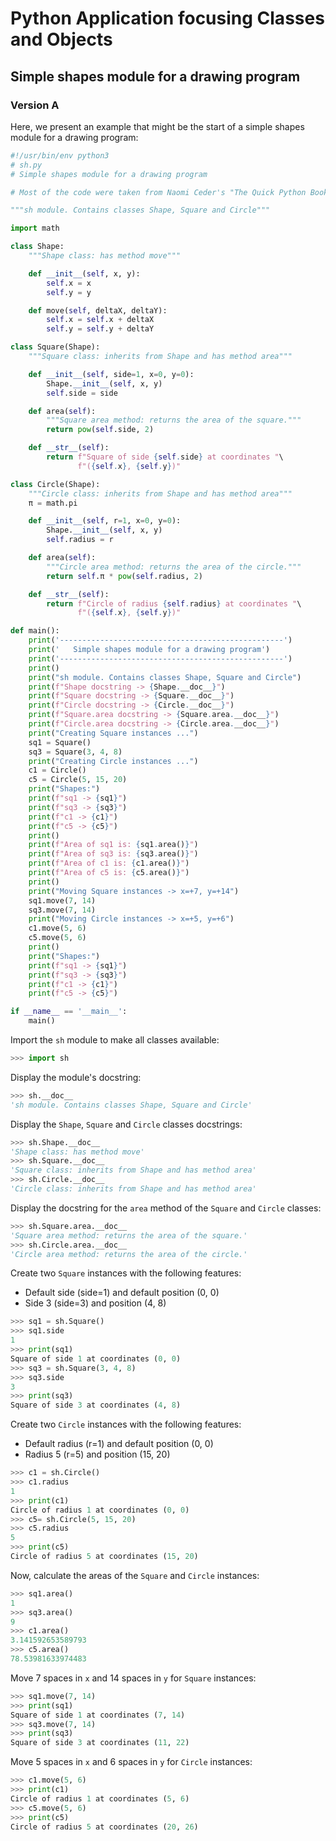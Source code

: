 # Python Application focusing Classes and Objects

## Simple shapes module for a drawing program

### Version A

Here, we present an example that might be the start of a simple shapes 
module for a drawing program:

```python
#!/usr/bin/env python3
# sh.py
# Simple shapes module for a drawing program

# Most of the code were taken from Naomi Ceder's "The Quick Python Book"

"""sh module. Contains classes Shape, Square and Circle"""

import math

class Shape:
    """Shape class: has method move"""

    def __init__(self, x, y):
        self.x = x
        self.y = y

    def move(self, deltaX, deltaY):
        self.x = self.x + deltaX
        self.y = self.y + deltaY

class Square(Shape):
    """Square class: inherits from Shape and has method area"""

    def __init__(self, side=1, x=0, y=0):
        Shape.__init__(self, x, y)
        self.side = side

    def area(self):
        """Square area method: returns the area of the square."""
        return pow(self.side, 2)

    def __str__(self):
        return f"Square of side {self.side} at coordinates "\
               f"({self.x}, {self.y})"

class Circle(Shape):
    """Circle class: inherits from Shape and has method area"""
    π = math.pi

    def __init__(self, r=1, x=0, y=0):
        Shape.__init__(self, x, y)
        self.radius = r

    def area(self):
        """Circle area method: returns the area of the circle."""
        return self.π * pow(self.radius, 2)

    def __str__(self):
        return f"Circle of radius {self.radius} at coordinates "\
               f"({self.x}, {self.y})"

def main():
    print('--------------------------------------------------')
    print('   Simple shapes module for a drawing program')
    print('--------------------------------------------------')
    print()
    print("sh module. Contains classes Shape, Square and Circle")
    print(f"Shape docstring -> {Shape.__doc__}")
    print(f"Square docstring -> {Square.__doc__}")
    print(f"Circle docstring -> {Circle.__doc__}")
    print(f"Square.area docstring -> {Square.area.__doc__}")
    print(f"Circle.area docstring -> {Circle.area.__doc__}")
    print("Creating Square instances ...")
    sq1 = Square()
    sq3 = Square(3, 4, 8)
    print("Creating Circle instances ...")
    c1 = Circle()
    c5 = Circle(5, 15, 20)
    print("Shapes:")
    print(f"sq1 -> {sq1}")
    print(f"sq3 -> {sq3}")
    print(f"c1 -> {c1}")
    print(f"c5 -> {c5}")
    print()
    print(f"Area of sq1 is: {sq1.area()}")
    print(f"Area of sq3 is: {sq3.area()}")
    print(f"Area of c1 is: {c1.area()}")
    print(f"Area of c5 is: {c5.area()}")
    print()
    print("Moving Square instances -> x=+7, y=+14")
    sq1.move(7, 14)
    sq3.move(7, 14)
    print("Moving Circle instances -> x=+5, y=+6")
    c1.move(5, 6)
    c5.move(5, 6)
    print()
    print("Shapes:")
    print(f"sq1 -> {sq1}")
    print(f"sq3 -> {sq3}")
    print(f"c1 -> {c1}")
    print(f"c5 -> {c5}")

if __name__ == '__main__':
    main()
```

Import the `sh` module to make all classes available:

```python
>>> import sh
```

Display the module's docstring:

```python
>>> sh.__doc__
'sh module. Contains classes Shape, Square and Circle'
```

Display the `Shape`, `Square` and `Circle` classes docstrings:

```python
>>> sh.Shape.__doc__
'Shape class: has method move'
>>> sh.Square.__doc__
'Square class: inherits from Shape and has method area'
>>> sh.Circle.__doc__
'Circle class: inherits from Shape and has method area'
```

Display the docstring for the `area` method of the `Square` and `Circle` 
classes:

```python
>>> sh.Square.area.__doc__
'Square area method: returns the area of the square.'
>>> sh.Circle.area.__doc__
'Circle area method: returns the area of the circle.'
```

Create two `Square` instances with the following features:

* Default side (side=1) and default position (0, 0)
* Side 3 (side=3) and position (4, 8)

```python
>>> sq1 = sh.Square()
>>> sq1.side
1
>>> print(sq1)
Square of side 1 at coordinates (0, 0)
>>> sq3 = sh.Square(3, 4, 8)
>>> sq3.side
3
>>> print(sq3)
Square of side 3 at coordinates (4, 8)
```

Create two `Circle` instances with the following features:

* Default radius (r=1) and default position (0, 0)
* Radius 5 (r=5) and position (15, 20)

```python
>>> c1 = sh.Circle()
>>> c1.radius
1
>>> print(c1)
Circle of radius 1 at coordinates (0, 0)
>>> c5= sh.Circle(5, 15, 20)
>>> c5.radius
5
>>> print(c5)
Circle of radius 5 at coordinates (15, 20)
```

Now, calculate the areas of the `Square` and `Circle` instances:

```python
>>> sq1.area()
1
>>> sq3.area()
9
>>> c1.area()
3.141592653589793
>>> c5.area()
78.53981633974483
```

Move 7 spaces in `x` and 14 spaces in `y` for `Square` instances:

```python
>>> sq1.move(7, 14)
>>> print(sq1)
Square of side 1 at coordinates (7, 14)
>>> sq3.move(7, 14)
>>> print(sq3)
Square of side 3 at coordinates (11, 22)
```

Move 5 spaces in `x` and 6 spaces in `y` for `Circle` instances:

```python
>>> c1.move(5, 6)
>>> print(c1)
Circle of radius 1 at coordinates (5, 6)
>>> c5.move(5, 6)
>>> print(c5)
Circle of radius 5 at coordinates (20, 26)
```
